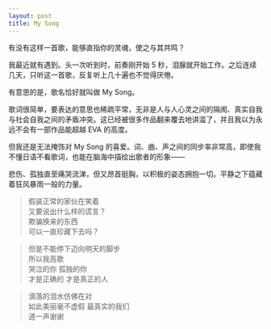 ```yaml
---
layout: post
title: My Song
---
```


有没有这样一首歌，能够直指你的灵魂，使之与其共鸣？

我最近就有遇到。头一次听到时，前奏刚开始 5 秒，泪腺就开始工作。之后连续几天，只听这一首歌，反复听上几十遍也不觉得厌倦。

有意思的是，歌名恰好就叫做 My Song。

歌词很简单，要表达的意思也稀疏平常，无非是人与人心灵之间的隔阂、真实自我与社会自我之间的矛盾冲突。这已经被很多作品翻来覆去地讲滥了，并且我以为永远不会有一部作品能超越 EVA 的高度。

但我还是无法掩饰对 My Song 的喜爱。词、曲、声之间的同步率非常高，即使我不懂日语不看歌词，也能在脑海中描绘出歌者的形象——

悲伤、孤独直至痛哭流涕，但又昂首挺胸，以积极的姿态拥抱一切。平静之下蕴藏着狂风暴雨一般的力量。

> 假装正常的家伙在笑着  
> 又要说出什么样的谎言？  
> 欺骗换来的东西  
> 可以一直珍藏下去吗？

> 但是不能停下迈向明天的脚步  
> 所以我高歌  
> 哭泣的你 孤独的你  
> 才是正确的 才是真正的人

> 滴落的泪水仿佛在对  
> 如此美丽毫不虚假 最真实的我们  
> 道一声谢谢